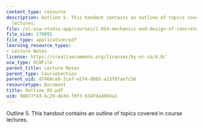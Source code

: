```yaml
---
content_type: resource
description: Outline 5. This handout contains an outline of topics covered in course
  lectures.
file: /ol-ocw-studio-app/courses/1-054-mechanics-and-design-of-concrete-structures-spring-2004/90877f43bc29de3df0f3b34fda49b5a2_Outline_05.pdf
file_size: 170091
file_type: application/pdf
learning_resource_types:
- Lecture Notes
license: https://creativecommons.org/licenses/by-nc-sa/4.0/
ocw_type: OCWFile
parent_title: Lecture Notes
parent_type: CourseSection
parent_uid: d7468ce0-2ce7-e574-0805-a13f07aefc56
resourcetype: Document
title: Outline_05.pdf
uid: 90877f43-bc29-de3d-f0f3-b34fda49b5a2
---
```

Outline 5. This handout contains an outline of topics covered in course lectures.